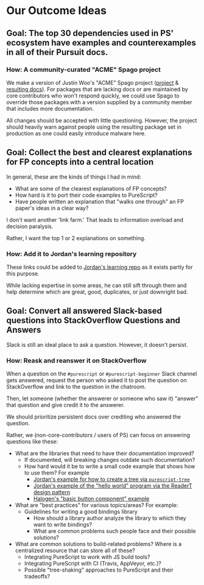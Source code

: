 # Our Outcome Ideas

## Goal: The top 30 dependencies used in PS' ecosystem have examples and counterexamples in all of their Pursuit docs.

### How: A community-curated "ACME" Spago project

We make a version of Justin Woo's "ACME" Spago project ([project](https://github.com/justinwoo/acme-spago) & [resulting docs](https://jusrin.dev/acme-spago/)). For packages that are lacking docs or are maintained by core contributors who won't respond quickly, we could use Spago to override those packages with a version supplied by a community member that includes more documentation.

All changes should be accepted with little questioning. However, the project should heavily warn against people using the resulting package set in production as one could easily introduce malware here.

## Goal: Collect the best and clearest explanations for FP concepts into a central location

In general, these are the kinds of things I had in mind:
- What are some of the clearest explanations of FP concepts?
- How hard is it to port their code examples to PureScript?
- Have people written an explanation that "walks one through" an FP paper's ideas in a clear way?

I don't want another 'link farm.' That leads to information overload and decision paralysis.

Rather, I want the top 1 or 2 explanations on something.

### How: Add it to Jordan's learning repository

These links could be added to [Jordan's learning repo](http://www.github.com/jordanmartinez/purescript-jordans-reference) as it exists partly for this purpose.

While lacking expertise in some areas, he can still sift through them and help determine which are great, good, duplicates, or just downright bad.

## Goal: Convert all answered Slack-based questions into StackOverflow Questions and Answers

Slack is still an ideal place to ask a question. However, it doesn't persist.

### How: Reask and reanswer it on StackOverflow

When a question on the `#purescript` or `#purescript-beginner` Slack channel gets answered, request the person who asked it to post the question on StackOverflow and link to the question in the chatroom.

Then, let someone (whether the answerer or someone who saw it) "answer" that question and give credit it to the answerer.

We should prioritize persistent docs over crediting who answered the question.


Rather, we (non-core-contributors / users of PS) can focus on answering questions like these:
- What are the libraries that need to have their documentation improved?
    - If documented, will breaking changes outdate such documentation?
    - How hard would it be to write a small code example that shows how to use them? For example
        - [Jordan's example for how to create a tree via `purescript-tree`](https://github.com/JordanMartinez/purescript-jordans-reference/blob/latestRelease/22-Projects/src/11-Table-of-Contents/04-Tree/01-Syntax.purs#L31-L64)
        - [Jordan's example of the "hello world" program via the ReaderT design pattern](https://github.com/JordanMartinez/purescript-jordans-reference/blob/latestRelease/21-Hello-World/08-Application-Structure/src/11-Hello-World/02-ReaderT.purs)
        - [Halogen's "basic button component" example](https://github.com/slamdata/purescript-halogen/blob/master/examples/basic/src/Button.purs)
- What are "best practices" for various topics/areas? For example:
    - Guidelines for writing a good bindings library
        - How should a library author analyze the library to which they want to write bindings?
        - What are common problems such people face and their possible solutions?
- What are common solutions to build-related problems? Where is a centralized resource that can store all of these?
    - Integrating PureScript to work with JS build tools?
    - Integrating PureScript with CI (Travis, AppVeyor, etc.)?
    - Possible "tree-shaking" approaches to PureScript and their tradeoffs?
